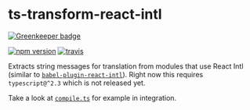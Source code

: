 # ts-transform-react-intl

[![Greenkeeper badge](https://badges.greenkeeper.io/longlho/ts-transform-react-intl.svg)](https://greenkeeper.io/)

[![npm version](https://badge.fury.io/js/ts-transform-react-intl.svg)](https://badge.fury.io/js/ts-transform-react-intl)
[![travis](https://travis-ci.org/longlho/ts-transform-react-intl.svg?branch=master)](https://travis-ci.org/longlho/ts-transform-react-intl)

Extracts string messages for translation from modules that use React Intl (similar to [`babel-plugin-react-intl`](https://github.com/yahoo/babel-plugin-react-intl)). Right now this requires `typescript@^2.3` which is not released yet.

Take a look at [`compile.ts`](compile.ts) for example in integration.
